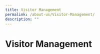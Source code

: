```yaml
---
title: Visitor Management
permalink: /about-us/Visitor-Management/
description: ""
---
```

Visitor Management
==================